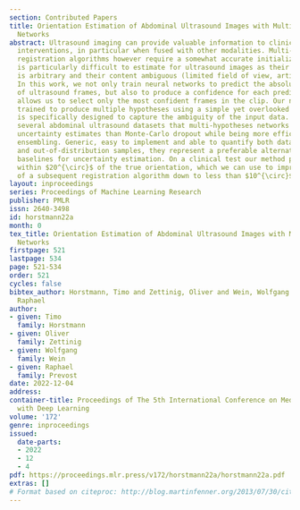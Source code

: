 ```yaml
---
section: Contributed Papers
title: Orientation Estimation of Abdominal Ultrasound Images with Multi-Hypotheses
  Networks
abstract: Ultrasound imaging can provide valuable information to clinicians during
  interventions, in particular when fused with other modalities. Multi-modal image
  registration algorithms however require a somewhat accurate initialization, which
  is particularly difficult to estimate for ultrasound images as their orientation
  is arbitrary and their content ambiguous (limited field of view, artifacts, etc.).
  In this work, we not only train neural networks to predict the absolute orientation
  of ultrasound frames, but also to produce a confidence for each prediction. This
  allows us to select only the most confident frames in the clip. Our networks are
  trained to produce multiple hypotheses using a simple yet overlooked meta-loss that
  is specifically designed to capture the ambiguity of the input data. We show on
  several abdominal ultrasound datasets that multi-hypotheses networks provide better
  uncertainty estimates than Monte-Carlo dropout while being more efficient than network
  ensembling. Generic, easy to implement and able to quantify both data ambiguity
  and out-of-distribution samples, they represent a preferable alternative to traditional
  baselines for uncertainty estimation. On a clinical test our method produces estimates
  within $20^{\circ}$ of the true orientation, which we can use to improve the accuracy
  of a subsequent registration algorithm down to less than $10^{\circ}$.
layout: inproceedings
series: Proceedings of Machine Learning Research
publisher: PMLR
issn: 2640-3498
id: horstmann22a
month: 0
tex_title: Orientation Estimation of Abdominal Ultrasound Images with Multi-Hypotheses
  Networks
firstpage: 521
lastpage: 534
page: 521-534
order: 521
cycles: false
bibtex_author: Horstmann, Timo and Zettinig, Oliver and Wein, Wolfgang and Prevost,
  Raphael
author:
- given: Timo
  family: Horstmann
- given: Oliver
  family: Zettinig
- given: Wolfgang
  family: Wein
- given: Raphael
  family: Prevost
date: 2022-12-04
address:
container-title: Proceedings of The 5th International Conference on Medical Imaging
  with Deep Learning
volume: '172'
genre: inproceedings
issued:
  date-parts:
  - 2022
  - 12
  - 4
pdf: https://proceedings.mlr.press/v172/horstmann22a/horstmann22a.pdf
extras: []
# Format based on citeproc: http://blog.martinfenner.org/2013/07/30/citeproc-yaml-for-bibliographies/
---
```

